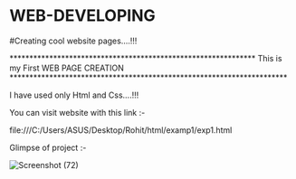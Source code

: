 # WEB-DEVELOPING

#Creating cool website pages....!!!


************************************************************** This is my First WEB PAGE CREATION **********************************************************************


I have used only Html and Css....!!!


You can visit website with this link :- 

file:///C:/Users/ASUS/Desktop/Rohit/html/examp1/exp1.html


Glimpse of project :- 

![Screenshot (72)](https://user-images.githubusercontent.com/81107482/114007142-b4b51680-987e-11eb-9f53-a80e19dffd3a.png)

